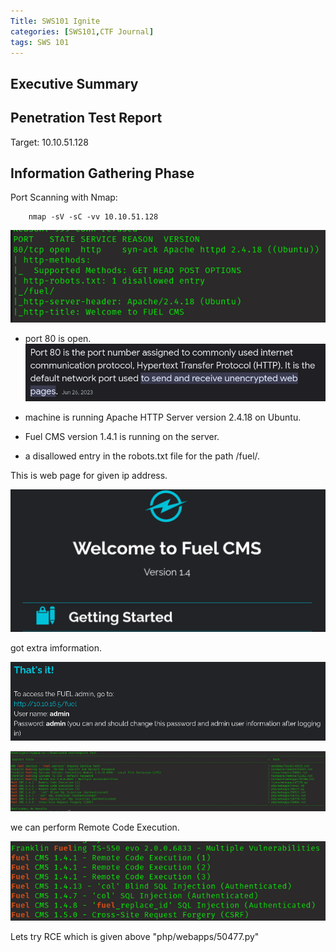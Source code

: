 ```yaml
---
Title: SWS101 Ignite
categories: [SWS101,CTF Journal]
tags: SWS 101
---
```





## Executive Summary


## Penetration Test Report
Target: 10.10.51.128


## Information Gathering Phase

Port Scanning with Nmap:

        nmap -sV -sC -vv 10.10.51.128

![nmap](../assets/ignite/igntenmap.png)

* port 80 is open.
![port 80](../assets/ignite/ignitegoogleport80.png)

* machine is running Apache HTTP Server version 2.4.18 on Ubuntu.
* Fuel CMS version 1.4.1 is running on the server.
*  a disallowed entry in the robots.txt file for the path /fuel/.

This is web page for given ip address.

![webpage](../assets/ignite/ignitewebpage.png)

got extra imformation.

![login](../assets/ignite/igniteadmid.png)

![search sploit](../assets/ignite/igniteenumeration.png)

we can perform Remote Code Execution.

![alt text](../assets/ignite/ignitevuln.png)

Lets try RCE which is given above "php/webapps/50477.py"






